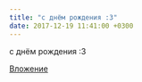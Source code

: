 ```yaml
---
title: "с днём рождения :3"
date: 2017-12-19 11:41:00 +0300
---
```


с днём рождения :3

[Вложение](https://vk.com/photo236432285_456248396)
